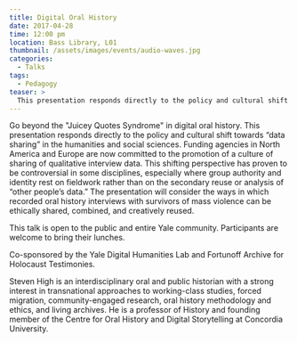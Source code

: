 ```yaml
---
title: Digital Oral History
date: 2017-04-28
time: 12:00 pm
location: Bass Library, L01
thumbnail: /assets/images/events/audio-waves.jpg
categories:
  - Talks
tags:
  - Pedagogy
teaser: >
  This presentation responds directly to the policy and cultural shift towards “data sharing” in the humanities and social sciences. Funding agencies in North America and Europe are now committed to the promotion of a culture of sharing of qualitative interview data.  
---
```


Go beyond the "Juicey Quotes Syndrome" in digital oral history. This presentation responds directly to the policy and cultural shift towards “data sharing” in the humanities and social sciences. Funding agencies in North America and Europe are now committed to the promotion of a culture of sharing of qualitative interview data.  This shifting perspective has proven to be controversial in some disciplines, especially where group authority and identity rest on fieldwork rather than on the secondary reuse or analysis of “other people’s data.” The presentation will consider the ways in which recorded oral history interviews with survivors of mass violence can be ethically shared, combined, and creatively reused.
 
This talk is open to the public and entire Yale community. Participants are welcome to bring their lunches.
 
Co-sponsored by the ​Yale Digital Humanities Lab and Fortunoff Archive for Holocaust Testimonies. 
 
Steven High is an interdisciplinary oral and public historian with a strong interest in transnational approaches to working-class studies, forced migration, community-engaged research, oral history methodology and ethics, and living archives. He is a professor of History and founding member of the Centre for Oral History and Digital Storytelling at Concordia University.